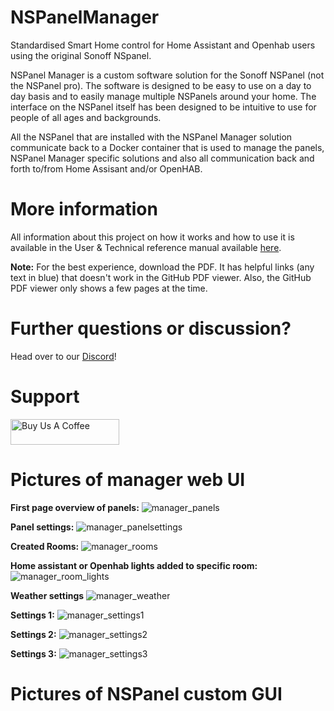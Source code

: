 # NSPanelManager
Standardised Smart Home control for Home Assistant and Openhab users using the original Sonoff NSpanel.

NSPanel Manager is a custom software solution for the Sonoff NSPanel (not the NSPanel pro). The software is designed to be easy to use on a day to day basis and to easily manage multiple NSPanels around your home. The interface on the NSPanel itself has been designed to be intuitive to use for people of all ages and backgrounds.

All the NSPanel that are installed with the NSPanel Manager solution communicate back to a Docker container that is used to manage the panels, NSPanel Manager specific solutions and also all communication back and forth to/from Home Assisant and/or OpenHAB.

# More information
All information about this project on how it works and how to use it is available in the User & Technical reference manual available [here](docs/tex/manual.pdf).

**Note:** For the best experience, download the PDF. It has helpful links (any text in blue) that doesn't work in the GitHub PDF viewer. Also, the GitHub PDF viewer only shows a few pages at the time.

# Further questions or discussion?
Head over to our [Discord](https://discord.gg/RwXvAH56fE)!

# Support
<a href="https://www.buymeacoffee.com/nspanelmanager" target="_blank"><img src="https://cdn.buymeacoffee.com/buttons/default-orange.png" alt="Buy Us A Coffee" height="41" width="174"></a>

# Pictures of manager web UI

**First page overview of panels:**
![manager_panels](https://github.com/user-attachments/assets/702de6f7-85a5-426a-97fe-5865d3b9405d)

**Panel settings:**
![manager_panelsettings](https://github.com/user-attachments/assets/06034c17-1007-4eec-a1c2-a0c546c2680f)

**Created Rooms:**
![manager_rooms](https://github.com/user-attachments/assets/75be388d-846a-47a6-8419-94c23e885787)

**Home assistant or Openhab lights added to specific room:**
![manager_room_lights](https://github.com/user-attachments/assets/5cadbfe9-65f9-4622-8bf5-5fca7b14933a)

**Weather settings**
![manager_weather](https://github.com/user-attachments/assets/76de0055-94b6-4991-8f35-15c01e00c048)

**Settings 1:**
![manager_settings1](https://github.com/user-attachments/assets/fd7dbadc-979e-4656-b29f-26bc0de15175)

**Settings 2:**
![manager_settings2](https://github.com/user-attachments/assets/753699b1-b5b9-4351-83e8-fdce39e401f2)

**Settings 3:**
![manager_settings3](https://github.com/user-attachments/assets/8011ef45-2bb3-463a-9394-bd55e85d06b2)

# Pictures of NSPanel custom GUI

